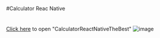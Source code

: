 #Calculator Reac Native
 #
 [Click here](https://snack.expo.dev/@patriciaban/7d0bef) to open "CalculatorReactNativeTheBest"
 ![image](https://user-images.githubusercontent.com/92181116/138989652-4e2e1a3f-b6d2-402d-953d-67dc088b67f2.png)

